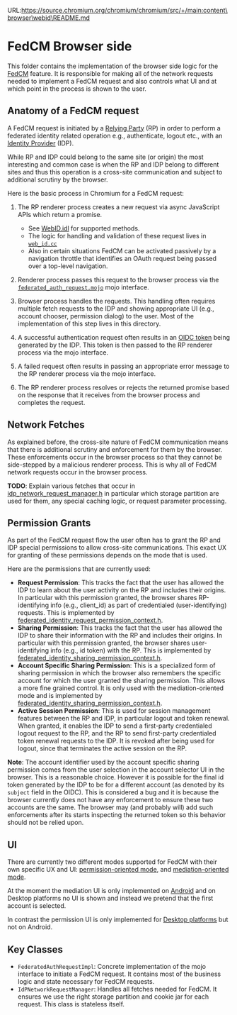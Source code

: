 URL:https://source.chromium.org/chromium/chromium/src/+/main:content\browser\webid\README.md
# FedCM Browser side

This folder contains the implementation of the browser side logic for the
[FedCM](https://github.com/fedidcg/FedCM/blob/main/explainer.md) feature. It is responsible for making all of the
network requests needed to implement a FedCM request and also controls what UI and at which point in
the process is shown to the user.

## Anatomy of a FedCM request

A FedCM request is initiated by a [Relying
Party](https://github.com/fedidcg/FedCM/blob/main/explorations/glossary.md#relying-party-rp) (RP) in order to perform a
federated identity related operation e.g., authenticate, logout etc., with an [Identity
Provider](https://github.com/fedidcg/FedCM/blob/main/explorations/glossary.md#identity-provider-idp) (IDP).

While RP and IDP could belong to the same site (or origin) the most interesting and common case
is when the RP and IDP belong to different sites and thus this operation is a cross-site
communication and subject to additional scrutiny by the browser.


Here is the basic process in Chromium for a FedCM request:

1. The RP renderer process creates a new request via async JavaScript APIs which return a promise.
      - See [WebID.idl](../../../third_party/blink/renderer/modules/webid/web_id.idl) for supported
        methods.
      - The logic for handling and validation of these request lives in
        [`web_id.cc`](../../../third_party/blink/renderer/modules/webid/web_id.cc)
      - Also in certain situations FedCM can be activated passively by a navigation throttle that
        identifies an OAuth request being passed over a top-level navigation.

1. Renderer process passes this request to the browser process via the
   [`federated_auth_request.mojo`](../../../third_party/blink/public/mojom/webid/federated_auth_request.mojom)
   mojo interface.
1. Browser process handles the requests. This handling often requires multiple fetch requests to the
   IDP and showing appropriate UI (e.g., account chooser, permission dialog) to the user. Most of
   the implementation of this step lives in this directory.
1. A successful authentication request often results in an [OIDC
   token](https://openid.net/specs/openid-connect-core-1_0.html#IDToken) being generated by the
   IDP. This token is then passed to the RP renderer process via the mojo interface.
1. A failed request often results in passing an appropriate error message to the RP renderer
   process via the mojo interface.
1. The RP renderer process resolves or rejects the returned promise based on the response that it
   receives from the browser process and completes the request.

## Network Fetches

As explained before, the cross-site nature of FedCM communication means that there is additional
scrutiny and enforcement for them by the browser. These enforcements occur in the browser process so
that they cannot be side-stepped by a malicious renderer process. This is why all of FedCM network
requests occur in the browser process.

**TODO**: Explain various fetches that occur in
[idp_network_request_manager.h](idp_network_request_manager.h) in particular
which storage partition are used for them, any special caching logic, or request parameter
processing.

## Permission Grants

As part of the FedCM request flow the user often has to grant the RP and IDP special permissions to
allow cross-site communications. This exact UX for granting of these permissions depends on the
mode that is used.

Here are the permissions that are currently used:

- **Request Permission**: This tracks the fact that the user has allowed the IDP to learn about the
  user activity on the RP and includes their origins. In particular with this permission granted,
  the browser shares RP-identifying info (e.g., client_id) as part of credentialed
  (user-identifying) requests. This is implemented by
  [federated_identity_request_permission_context.h](../../../chrome/browser/webid/federated_identity_request_permission_context.h).
- **Sharing Permission**: This tracks the fact that the user has allowed the IDP to share their
  information with the RP and includes their origins. In particular with this permission granted,
  the browser shares user-identifying info (e.g., id token) with the RP. This is implemented by
  [federated_identity_sharing_permission_context.h](../../../chrome/browser/webid/federated_identity_sharing_permission_context.h).
- **Account Specific Sharing Permission**: This is a specialized form of sharing permission in which the
  browser also remembers the specific account for which the user granted the sharing permission.
  This allows a more fine grained control. It is only used with the mediation-oriented mode and is
  implemented by
  [federated_identity_sharing_permission_context.h](../../../chrome/browser/webid/federated_identity_sharing_permission_context.h).
- **Active Session Permission**: This is used for session management features between the
  RP and IDP, in particular logout and token renewal. When granted, it enables the IDP to
  send a first-party credentialed logout request to the RP, and the RP to send first-party
  credentialed token renewal requests to the IDP. It is revoked after being used for logout,
  since that terminates the active session on the RP.


**Note**: The account identifier used by the account specific sharing permission comes from the user
selection in the account selector UI in the browser. This is a reasonable choice. However it is
possible for the final id token generated by the IDP to be for a different account (as denoted by its
`subject` field in the OIDC). This is considered a bug and it is because the browser currently does not
have any enforcement to ensure these two accounts are the same. The browser may (and probably will)
add such enforcements after its starts inspecting the returned token so this behavior should not
be relied upon.


## UI

There are currently two different modes supported for FedCM with their own specific UX and UI:
[permission-oriented mode](https://github.com/fedidcg/FedCM/blob/main/explorations/proposal.md#the-permission-oriented-api),
and [mediation-oriented mode](https://github.com/fedidcg/FedCM/blob/main/explorations/proposal.md#the-mediated-oriented-api).

At the moment the mediation UI is only implemented on
[Android](../../../chrome/browser/ui/android/webid/README.md) and on Desktop platforms no UI is shown and
instead we pretend that the first account is selected.

In contrast the permission UI is only implemented for [Desktop
platforms](../../../chrome/browser/ui/views/webid/) but not on Android.


## Key Classes

- `FederatedAuthRequestImpl`: Concrete implementation of the mojo interface to initiate a FedCM
   request. It contains most of the business logic and state necessary for FedCM requests.
- `IdPNetworkRequestManager`: Handles all fetches needed for FedCM. It ensures we use the right
  storage partition and cookie jar for each request. This class is stateless itself.
